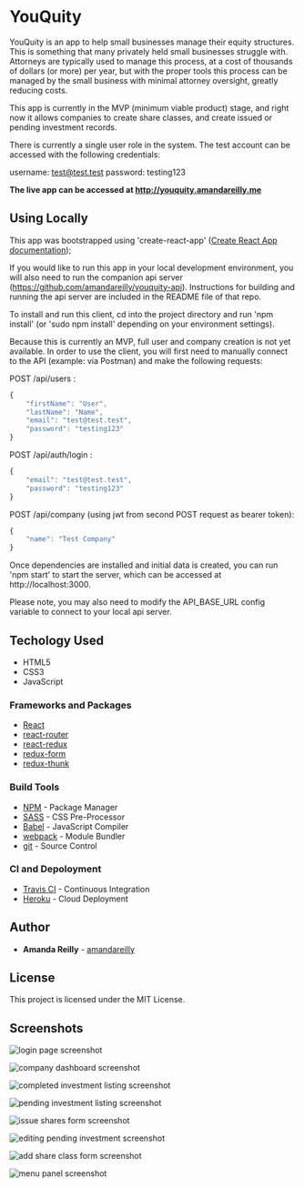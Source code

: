 # YouQuity

YouQuity is an app to help small businesses manage their equity structures.  This is something that many privately held small businesses struggle with.  Attorneys are typically used to manage this process, at a cost of thousands of dollars (or more) per year, but with the proper tools this process can be managed by the small business with minimal attorney oversight, greatly reducing costs.

This app is currently in the MVP (minimum viable product) stage, and right now it allows companies to create share classes, and create issued or pending investment records.

There is currently a single user role in the system.  The test account can be accessed with the following credentials:

username: test@test.test
password: testing123

**The live app can be accessed at http://youquity.amandareilly.me**

## Using Locally
This app was bootstrapped using 'create-react-app' ([Create React App documentation](https://facebook.github.io/create-react-app/docs/getting-started));

If you would like to run this app in your local development environment, you will also need to run the companion api server (https://github.com/amandareilly/youquity-api).  Instructions for building and running the api server are included in the README file of that repo.

To install and run this client, cd into the project directory and run 'npm install' (or 'sudo npm install' depending on your environment settings).

Because this is currently an MVP, full user and company creation is not yet available.  In order to use the client, you will first need to manually connect to the API (example: via Postman) and make the following requests:

POST /api/users :
```javascript
{
    "firstName": "User",
    "lastName": "Name",
    "email": "test@test.test",
    "password": "testing123"
}
```

POST /api/auth/login :
```javascript
{
    "email": "test@test.test",
    "password": "testing123"
}
```

POST /api/company (using jwt from second POST request as bearer token):
```javascript
{
    "name": "Test Company"
}
```

Once dependencies are installed and initial data is created, you can run 'npm start' to start the server, which can be accessed at http://localhost:3000.

Please note, you may also need to modify the API_BASE_URL config variable to connect to your local api server.


## Techology Used

* HTML5
* CSS3
* JavaScript

### Frameworks and Packages

* [React](https://reactjs.org/)
* [react-router](https://www.npmjs.com/package/react-router)
* [react-redux](https://www.npmjs.com/package/react-redux)
* [redux-form](https://www.npmjs.com/package/redux-form)
* [redux-thunk](https://www.npmjs.com/package/redux-thunk)

### Build Tools

* [NPM](https://www.npmjs.com/) - Package Manager
* [SASS](https://sass-lang.com/) - CSS Pre-Processor
* [Babel](https://babeljs.io/) - JavaScript Compiler
* [webpack](https://webpack.js.org/) - Module Bundler
* [git](https://git-scm.com/) - Source Control

### CI and Depoloyment

* [Travis CI](https://travis-ci.org/) - Continuous Integration
* [Heroku](https://www.heroku.com) - Cloud Deployment

## Author

* **Amanda Reilly** - [amandareilly](https://github.com/amandareilly)

## License

This project is licensed under the MIT License.

## Screenshots

![login page screenshot](https://github.com/amandareilly/youquity-client/blob/master/screenshots/login-page.PNG)

![company dashboard screenshot](https://github.com/amandareilly/youquity-client/blob/master/screenshots/company-dashboard.PNG)

![completed investment listing screenshot](https://github.com/amandareilly/youquity-client/blob/master/screenshots/completed-investments-listing.PNG)

![pending investment listing screenshot](https://github.com/amandareilly/youquity-client/blob/master/screenshots/pending-investments-listing.PNG)

![issue shares form screenshot](https://github.com/amandareilly/youquity-client/blob/master/screenshots/issue-shares-form.PNG)

![editing pending investment screenshot](https://github.com/amandareilly/youquity-client/blob/master/screenshots/editing-pending-investment.PNG)

![add share class form screenshot](https://github.com/amandareilly/youquity-client/blob/master/screenshots/add-share-class-form.PNG)

![menu panel screenshot](https://github.com/amandareilly/youquity-client/blob/master/screenshots/open-menu-panel.PNG)